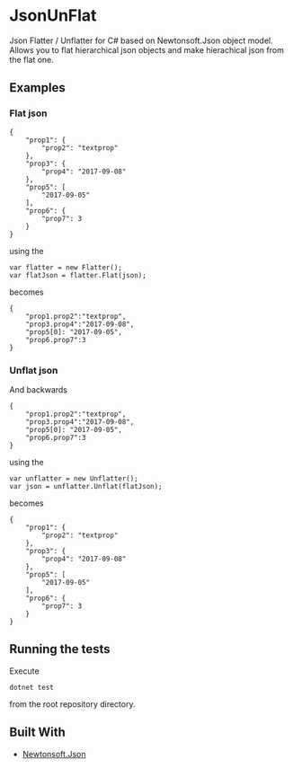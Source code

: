 # JsonUnFlat

Json Flatter / Unflatter for C# based on Newtonsoft.Json object model.
Allows you to flat hierarchical json objects and make hierachical json from the flat one.

## Examples

### Flat json

```
{
    "prop1": {
        "prop2": "textprop"
    },
    "prop3": {
        "prop4": "2017-09-08"
    },
    "prop5": [
        "2017-09-05"
    ],
    "prop6": {
        "prop7": 3
    }
}
```
using the

```
var flatter = new Flatter();
var flatJson = flatter.Flat(json);
```

becomes
```
{
    "prop1.prop2":"textprop",
    "prop3.prop4":"2017-09-08",
    "prop5[0]: "2017-09-05",
    "prop6.prop7":3
}
```

### Unflat json

And backwards

```
{
    "prop1.prop2":"textprop",
    "prop3.prop4":"2017-09-08",
    "prop5[0]: "2017-09-05",
    "prop6.prop7":3
}
```

using the

```
var unflatter = new Unflatter();
var json = unflatter.Unflat(flatJson);
```

becomes

```
{
    "prop1": {
        "prop2": "textprop"
    },
    "prop3": {
        "prop4": "2017-09-08"
    },
    "prop5": [
        "2017-09-05"
    ],
    "prop6": {
        "prop7": 3
    }
}
```

## Running the tests
Execute 
```
dotnet test
```
from the root repository directory.

## Built With

* [Newtonsoft.Json](https://www.newtonsoft.com/json)

